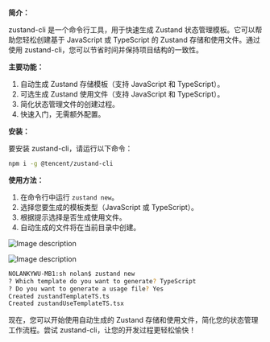 
**简介：**

zustand-cli 是一个命令行工具，用于快速生成 Zustand 状态管理模板。它可以帮助您轻松创建基于 JavaScript 或 TypeScript 的 Zustand 存储和使用文件。通过使用 zustand-cli，您可以节省时间并保持项目结构的一致性。

**主要功能：**

1. 自动生成 Zustand 存储模板（支持 JavaScript 和 TypeScript）。
2. 可选生成 Zustand 使用文件（支持 JavaScript 和 TypeScript）。
3. 简化状态管理文件的创建过程。
4. 快速入门，无需额外配置。

**安装：**

要安装 zustand-cli，请运行以下命令：

```bash
npm i -g @tencent/zustand-cli
```

**使用方法：**

1. 在命令行中运行 `zustand new`。
2. 选择您要生成的模板类型（JavaScript 或 TypeScript）。
3. 根据提示选择是否生成使用文件。
4. 自动生成的文件将在当前目录中创建。

![Image description](./assets/image1.png)

![Image description](./assets/image2.png)

```bash
NOLANKYWU-MB1:sh nolan$ zustand new
? Which template do you want to generate? TypeScript
? Do you want to generate a usage file? Yes
Created zustandTemplateTS.ts
Created zustandUseTemplateTS.tsx
```

现在，您可以开始使用自动生成的 Zustand 存储和使用文件，简化您的状态管理工作流程。尝试 zustand-cli，让您的开发过程更轻松愉快！



